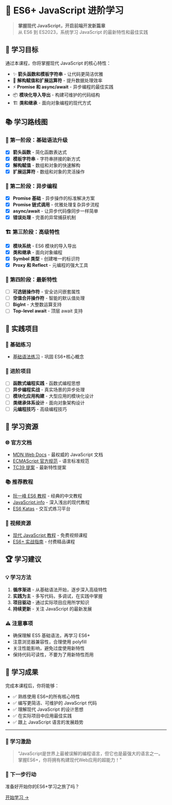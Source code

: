 # 🚀 ES6+ JavaScript 进阶学习

> **掌握现代 JavaScript，开启前端开发新篇章**  
> 从 ES6 到 ES2023，系统学习 JavaScript 的最新特性和最佳实践

## 🎯 学习目标

通过本课程，你将掌握现代 JavaScript 的核心特性：

- ✨ **箭头函数和模板字符串** - 让代码更简洁优雅
- 🔄 **解构赋值和扩展运算符** - 提升数据处理效率
- ⚡ **Promise 和 async/await** - 异步编程的最佳实践
- 📦 **模块化导入导出** - 构建可维护的代码结构
- 🏗️ **类和继承** - 面向对象编程的现代方式

## 📚 学习路线图

### 🌱 第一阶段：基础语法升级

- [x] **箭头函数** - 简化函数表达式
- [x] **模板字符串** - 字符串拼接的新方式
- [x] **解构赋值** - 数组和对象的快速解构
- [x] **扩展运算符** - 数组和对象的灵活操作

### 🚀 第二阶段：异步编程

- [x] **Promise 基础** - 异步操作的标准解决方案
- [x] **Promise 链式调用** - 优雅处理复杂异步流程
- [x] **async/await** - 让异步代码像同步一样简单
- [x] **错误处理** - 完善的异常捕获机制

### 🏗️ 第三阶段：高级特性

- [x] **模块系统** - ES6 模块的导入导出
- [x] **类和继承** - 面向对象编程
- [x] **Symbol 类型** - 创建唯一的标识符
- [x] **Proxy 和 Reflect** - 元编程的强大工具

### 🔮 第四阶段：最新特性

- [ ] **可选链操作符** - 安全访问嵌套属性
- [ ] **空值合并操作符** - 智能的默认值处理
- [ ] **BigInt** - 大整数运算支持
- [ ] **Top-level await** - 顶层 await 支持

## 🎯 实践项目

### 📝 基础练习

- [基础语法练习](./index.md) - 巩固 ES6+核心概念

### 🚀 进阶项目

- [ ] **函数式编程实践** - 函数式编程思想
- [ ] **异步编程实战** - 真实场景的异步处理
- [ ] **模块化应用构建** - 大型应用的模块化设计
- [ ] **类继承体系设计** - 面向对象架构设计
- [ ] **元编程技巧** - 高级编程技巧

## 📖 学习资源

### 🌐 官方文档

- [MDN Web Docs](https://developer.mozilla.org/zh-CN/docs/Web/JavaScript) - 最权威的 JavaScript 文档
- [ECMAScript 官方规范](https://tc39.es/ecma262/) - 语言标准规范
- [TC39 提案](https://github.com/tc39/proposals) - 最新特性提案

### 📚 推荐教程

- [阮一峰 ES6 教程](https://es6.ruanyifeng.com/) - 经典的中文教程
- [JavaScript.info](https://javascript.info/) - 深入浅出的现代教程
- [ES6 Katas](http://es6katas.org/) - 交互式练习平台

### 🎥 视频资源

- [现代 JavaScript 教程](https://www.youtube.com/watch?v=W6NZfCO5SIk) - 免费视频课程
- [ES6+ 实战指南](https://www.imooc.com/course/es6-bootcamp-next-generation-javascript/) - 付费精品课程

## 🏆 学习建议

### 💡 学习方法

1. **循序渐进** - 从基础语法开始，逐步深入高级特性
2. **实践为主** - 多写代码，多调试，在实践中掌握
3. **项目驱动** - 通过实际项目应用所学知识
4. **持续更新** - 关注 JavaScript 的最新发展

### ⚠️ 注意事项

- 确保理解 ES5 基础语法，再学习 ES6+
- 注意浏览器兼容性，合理使用 polyfill
- 关注性能影响，避免过度使用新特性
- 保持代码可读性，不要为了用新特性而用

## 🎯 学习成果

完成本课程后，你将能够：

- ✅ 熟练使用 ES6+的所有核心特性
- ✅ 编写更简洁、可维护的 JavaScript 代码
- ✅ 理解现代 JavaScript 的设计思想
- ✅ 在实际项目中应用最佳实践
- ✅ 跟上 JavaScript 语言的发展趋势

---

<div class="motivation">
  <h3>💪 学习激励</h3>
  <blockquote>
    "JavaScript是世界上最被误解的编程语言，但它也是最强大的语言之一。掌握ES6+，你将拥有构建现代Web应用的超能力！"
  </blockquote>
</div>

<div class="next-steps">
  <h3>🚀 下一步行动</h3>
  <p>准备好开始你的ES6+学习之旅了吗？</p>
  <a href="./index.md" class="start-button">开始学习 →</a>
</div>
